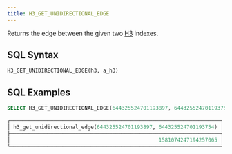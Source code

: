 ```yaml
---
title: H3_GET_UNIDIRECTIONAL_EDGE
---
```


Returns the edge between the given two [H3](https://eng.uber.com/h3/) indexes.

## SQL Syntax

```sql
H3_GET_UNIDIRECTIONAL_EDGE(h3, a_h3)
```

## SQL Examples

```sql
SELECT H3_GET_UNIDIRECTIONAL_EDGE(644325524701193897, 644325524701193754);

┌────────────────────────────────────────────────────────────────────┐
│ h3_get_unidirectional_edge(644325524701193897, 644325524701193754) │
├────────────────────────────────────────────────────────────────────┤
│                                                1581074247194257065 │
└────────────────────────────────────────────────────────────────────┘
```